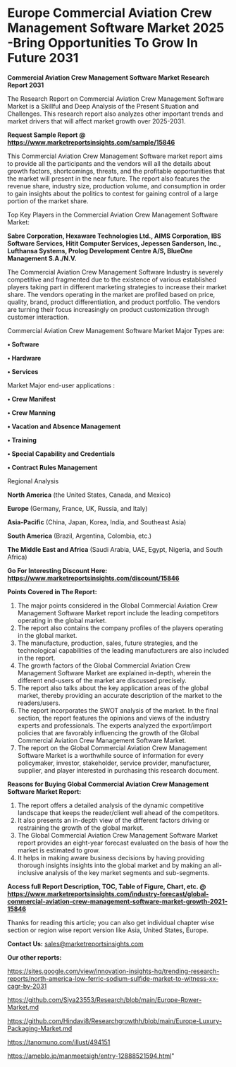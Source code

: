 # Europe Commercial Aviation Crew Management Software Market 2025 -Bring Opportunities To Grow In Future 2031

<strong>Commercial Aviation Crew Management Software Market Research Report 2031</strong>

The Research Report on Commercial Aviation Crew Management Software Market is a Skillful and Deep Analysis of the Present Situation and Challenges. This research report also analyzes other important trends and market drivers that will affect market growth over 2025-2031.

<strong>Request Sample Report @ <a href=https://www.marketreportsinsights.com/sample/15846>https://www.marketreportsinsights.com/sample/15846</a></strong>

This Commercial Aviation Crew Management Software market report aims to provide all the participants and the vendors will all the details about growth factors, shortcomings, threats, and the profitable opportunities that the market will present in the near future. The report also features the revenue share, industry size, production volume, and consumption in order to gain insights about the politics to contest for gaining control of a large portion of the market share.

Top Key Players in the Commercial Aviation Crew Management Software Market:

<strong>Sabre Corporation, Hexaware Technologies Ltd., AIMS Corporation, IBS Software Services, Hitit Computer Services, Jepessen Sanderson, Inc., Lufthansa Systems, Prolog Development Centre A/S, BlueOne Management S.A./N.V.</strong>

The Commercial Aviation Crew Management Software Industry is severely competitive and fragmented due to the existence of various established players taking part in different marketing strategies to increase their market share. The vendors operating in the market are profiled based on price, quality, brand, product differentiation, and product portfolio. The vendors are turning their focus increasingly on product customization through customer interaction.

Commercial Aviation Crew Management Software Market Major Types are:

<strong>• Software

• Hardware

• Services</strong>

Market Major end-user applications :

<strong>• Crew Manifest

• Crew Manning

• Vacation and Absence Management

• Training

• Special Capability and Credentials

• Contract Rules Management</strong>

Regional Analysis

</u><strong><b>North America</b></strong> (the United States, Canada, and Mexico)

<strong><b>Europe </b></strong>(Germany, France, UK, Russia, and Italy)

<strong><b>Asia-Pacific</b></strong> (China, Japan, Korea, India, and Southeast Asia)

<strong><b>South America</b></strong> (Brazil, Argentina, Colombia, etc.)

<strong><b>The Middle East and Africa</b></strong> (Saudi Arabia, UAE, Egypt, Nigeria, and South Africa)

<strong>Go For Interesting Discount Here: <a href=https://www.marketreportsinsights.com/discount/15846>https://www.marketreportsinsights.com/discount/15846</a></strong>

<strong>Points Covered in The Report:</strong>
<ol>
  <li>The major points considered in the Global Commercial Aviation Crew Management Software Market report include the leading competitors operating in the global market.</li>
  <li>The report also contains the company profiles of the players operating in the global market.</li>
  <li>The manufacture, production, sales, future strategies, and the technological capabilities of the leading manufacturers are also included in the report.</li>
  <li>The growth factors of the Global Commercial Aviation Crew Management Software Market are explained in-depth, wherein the different end-users of the market are discussed precisely.</li>
  <li>The report also talks about the key application areas of the global market, thereby providing an accurate description of the market to the readers/users.</li>
  <li>The report incorporates the SWOT analysis of the market. In the final section, the report features the opinions and views of the industry experts and professionals. The experts analyzed the export/import policies that are favorably influencing the growth of the Global Commercial Aviation Crew Management Software Market.</li>
  <li>The report on the Global Commercial Aviation Crew Management Software Market is a worthwhile source of information for every policymaker, investor, stakeholder, service provider, manufacturer, supplier, and player interested in purchasing this research document.</li>
</ol>
<strong>Reasons for Buying Global Commercial Aviation Crew Management Software Market Report:</strong>

<ol>
  <li>The report offers a detailed analysis of the dynamic competitive landscape that keeps the reader/client well ahead of the competitors.</li>
  <li>It also presents an in-depth view of the different factors driving or restraining the growth of the global market.</li>
  <li>The Global Commercial Aviation Crew Management Software Market report provides an eight-year forecast evaluated on the basis of how the market is estimated to grow.</li>
  <li>It helps in making aware business decisions by having providing thorough insights insights into the global market and by making an all-inclusive analysis of the key market segments and sub-segments.</li>
</ol>
<strong>Access full Report Description, TOC, Table of Figure, Chart, etc. @ <a href=https://www.marketreportsinsights.com/industry-forecast/global-commercial-aviation-crew-management-software-market-growth-2021-15846>https://www.marketreportsinsights.com/industry-forecast/global-commercial-aviation-crew-management-software-market-growth-2021-15846</a></strong>


Thanks for reading this article; you can also get individual chapter wise section or region wise report version like Asia, United States, Europe.

<strong>Contact Us:</strong>
sales@marketreportsinsights.com

<strong>Our other reports:</strong>

<a href=https://sites.google.com/view/innovation-insights-hq/trending-research-reports/north-america-low-ferric-sodium-sulfide-market-to-witness-xx-cagr-by-2031>https://sites.google.com/view/innovation-insights-hq/trending-research-reports/north-america-low-ferric-sodium-sulfide-market-to-witness-xx-cagr-by-2031</a>

<a href=https://github.com/Siya23553/Research/blob/main/Europe-Rower-Market.md>https://github.com/Siya23553/Research/blob/main/Europe-Rower-Market.md</a>

<a href=https://github.com/Hindavi8/Researchgrowthh/blob/main/Europe-Luxury-Packaging-Market.md>https://github.com/Hindavi8/Researchgrowthh/blob/main/Europe-Luxury-Packaging-Market.md</a>

<a href=https://tanomuno.com/illust/494151>https://tanomuno.com/illust/494151</a>

<a href=https://ameblo.jp/manmeetsigh/entry-12888521594.html>https://ameblo.jp/manmeetsigh/entry-12888521594.html</a>"
